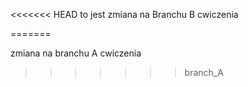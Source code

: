 <<<<<<< HEAD
to jest zmiana na Branchu B
cwiczenia


=======



zmiana na branchu A
cwiczenia
>>>>>>> branch_A
